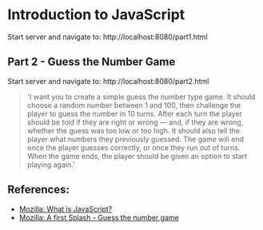 # Introduction to JavaScript

Start server and navigate to: http://localhost:8080/part1.html

## Part 2 - Guess the Number Game

Start server and navigate to: http://localhost:8080/part2.html

> 'I want you to create a simple guess the number type game. It should choose a random number between 1 and 100, then challenge the player to guess the number in 10 turns. After each turn the player should be told if they are right or wrong — and, if they are wrong, whether the guess was too low or too high. It should also tell the player what numbers they previously guessed. The game will end once the player guesses correctly, or once they run out of turns. When the game ends, the player should be given an option to start playing again.'

## References:
* [Mozilla: What is JavaScript?](https://developer.mozilla.org/en-US/docs/Learn/JavaScript/First_steps/What_is_JavaScript)
* [Mozilla: A first Splash - Guess the number game](https://developer.mozilla.org/en-US/docs/Learn/JavaScript/First_steps/A_first_splash)